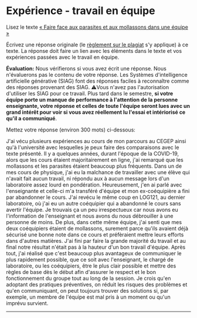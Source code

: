 # Expérience - travail en équipe

Lisez le texte [« Faire face aux parasites et aux mollassons dans une équipe »](https://etsmtl365-my.sharepoint.com/:w:/g/personal/christopher_fuhrman_etsmtl_ca/EcmQ4mhrCt5Ml9FUOiAPMmQBqtH3Z65GXrMLngDaeRCP8g?e=8JXrlf)

Écrivez une réponse originale (le [règlement sur le plagiat](https://www.etsmtl.ca/Etudes/citer-pas-plagier) s'y applique) à ce texte.
La réponse doit faire un lien avec les éléments dans le texte et vos expériences passées avec le travail en équipe.

**Évaluation:** Nous vérifierons si vous avez écrit une réponse.
Nous n'évaluerons pas le contenu de votre réponse.
Les Systèmes d'intelligence artificielle générative (SIAG) font des réponses faciles à reconnaître comme des réponses provenant des SIAG. 
⚠️Vous n'avez pas l'autorisation d'utiliser les SIAG pour ce travail. 
Plus tard dans le semestre, **si votre équipe porte un manque de performance à l'attention de la personne enseignante, votre réponse et celles de toute l'équipe seront lues avec un grand intérêt pour voir si vous avez réellement lu l'essai et intériorisé ce qu'il a communiqué**.

Mettez votre réponse (environ 300 mots) ci-dessous:

J'ai vécu plusieurs expériences au cours de mon parcours au CEGEP ainsi qu'à l'université avec lesquelles je peux faire des comparaisons avec le texte présenté. Il y a quelques années, durant l'époque de la COVID-19, alors que les cours étaient majoritairement en ligne, j'ai remarqué que les mollassons et les parasites étaient beaucoup plus fréquents. Dans un de mes cours de physique, j'ai eu la malchance de travailler avec une élève qui n'avait fait aucun travail, ni répondu aux à aucun message lors d'un laboratoire assez lourd en pondération. Heureusement, j'en ai parlé avec l'enseignante et celle-ci m'a transféré d'équipe et mon ex-coéquipière a fini par abandonner le cours. J'ai revécu le même coup en LOG121, au dernier laboratoire, où j'ai eu un autre coéquipier qui a abandonné le cours sans avertir l'équipe. Je trouvais ça un peu irrespectueux car nous avons eu l'information de l'enseignant et nous avons du nous débrouiller à une personne de moins. De plus, dans cette même équipe, j'ai senti que mes deux coéquipiers étaient de mollassons, surement parce qu'ils avaient déjà sécurisé une bonne note dans ce cours et préfèraient mettre leurs efforts dans d'autres matières. J'ai fini par faire la grande majorité du travail et au final notre résultat n'était pas à la hauteur d'un bon travail d'équipe. Après tout, j'ai réalisé que c'est beaucoup plus avantageux de communiquer le plus rapidement possible, que ce soit avec l'enseignant, le chargé de laboratoire, ou les coéquipiers, être le plus clair possible et mettre des règles de base dès le début afin d'assurer le respect et le bon fonctionnement du groupe tout au long de la session. Je crois qu'en adoptant des pratiques préventives, on réduit les risques des problèmes et qu'en communiquant, on peut toujours trouver des solutions si, par exemple, un membre de l'équipe est mal pris à un moment ou qu'un imprévu survient.

---
